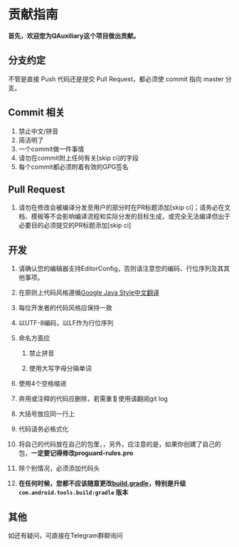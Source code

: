 # 贡献指南

**首先，欢迎您为QAuxiliary这个项目做出贡献。**

## 分支约定

不管是直接 Push 代码还是提交 Pull Request，都必须使 commit 指向 master 分支。

## Commit 相关

1. 禁止中文/拼音
2. 简洁明了
3. 一个commit做一件事情
4. 请勿在commit附上任何有关[skip ci]的字段
5. 每个commit都必须附着有效的GPG签名

## Pull Request

1. 请勿在修改会被编译分发至用户的部分时在PR标题添加[skip ci]；请务必在文档、模板等不会影响编译流程和实际分发的目标生成，或完全无法编译但出于必要目的必须提交的PR标题添加[skip ci]

## 开发

1. 请确认您的编辑器支持EditorConfig，否则请注意您的编码、行位序列及其其他事项。

2. 在原则上代码风格遵循[Google Java Style](https://google.github.io/styleguide/javaguide.html)[中文翻译](https://github.com/fantasticmao/google-java-style-guide-zh_cn)

3. 每位开发者的代码风格应保持一致

4. 以UTF-8编码，以LF作为行位序列

5. 命名方面应
    1. 禁止拼音

    2. 使用大写字母分隔单词
6. 使用4个空格缩进

7. 弃用或注释的代码应删除，若需重复使用请翻阅git log

8. 大括号放应同一行上

9. 代码请务必格式化

10. 将自己的代码放在自己的包里，，另外，应注意的是，如果你创建了自己的包，**一定要记得修改proguard-rules.pro**

11. 除个别情况，必须添加代码头

12. **在任何时候，您都不应该随意更改[build.gradle](build.gradle)，特别是升级 `com.android.tools.build:gradle` 版本**

## 其他

如还有疑问，可直接在Telegram群聊询问
